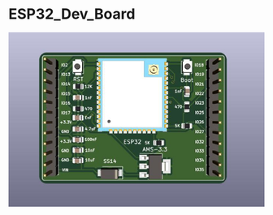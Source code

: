 # ESP32_Dev_Board
<p align="center">
<img src="https://raw.githubusercontent.com/ProZSolutions/ESP32_Dev_Board/main/ESP32U_Dev_Board.jpg">
</p>


